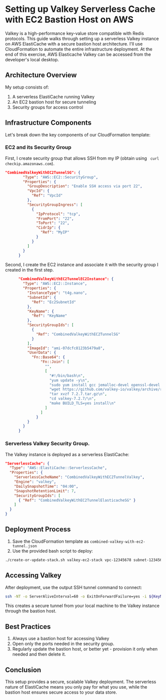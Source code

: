 # Setting up Valkey Serverless Cache with EC2 Bastion Host on AWS

Valkey is a high-performance key-value store compatible with Redis protocols. This guide walks through setting up a serverless Valkey instance on AWS ElastiCache with a secure bastion host architecture. I'll use CloudFormation to automate the entire infrastructure deployment.  At the end of this exercise, AWS Elasticache Valkey can be accessed from the developer's local desktop.  

## Architecture Overview

My  setup consists of:
1. A serverless ElastiCache running Valkey
2. An EC2 bastion host for secure tunneling
3. Security groups for access control

## Infrastructure Components

Let's break down the key components of our CloudFormation template:

### EC2 and its Security Group

First, I create  security group that allows SSH from my IP (obtain using ``` curl checkip.amazonaws.com```).  


```json
"CombinedValkeyWithEC2TunnelSG": {
        "Type": "AWS::EC2::SecurityGroup",
        "Properties": {
          "GroupDescription": "Enable SSH access via port 22",
          "VpcId": {
            "Ref": "VpcId"
          },
          "SecurityGroupIngress": [
            {
              "IpProtocol": "tcp",
              "FromPort": "22",
              "ToPort": "22",
              "CidrIp": {
                "Ref": "MyIP"
              }
            }
          ]
        }
      }
```

Second, I create the EC2 instance and associate it with the security group I created in the first step.  


```json
      "CombinedValkeyWithEC2TunnelEC2Instance": {
        "Type": "AWS::EC2::Instance",
        "Properties": {
          "InstanceType": "t4g.nano",
          "SubnetId": {
            "Ref": "Ec2SubnetId"
          },
          "KeyName": {
            "Ref": "KeyName"
          },
          "SecurityGroupIds": [
            {
              "Ref": "CombinedValkeyWithEC2TunnelSG"
            }
          ],
          "ImageId": "ami-07dcfc8123b5479a8",
          "UserData": {
            "Fn::Base64": {
                "Fn::Join": [
                  "",
                  [
                    "#!/bin/bash\n",
                    "yum update -y\n",
                    "sudo yum install gcc jemalloc-devel openssl-devel tcl tcl-devel -y\n",
                    "wget https://github.com/valkey-io/valkey/archive/refs/tags/7.2.7.tar.gz\n",
                    "tar xvzf 7.2.7.tar.gz\n",
                    "cd valkey-7.2.7/\n",
                    "make BUILD_TLS=yes install\n"
                  ]
                ]
              }
          }
        }
      }
```

### Serverless Valkey Security Group.

The Valkey instance is deployed as a serverless ElastiCache:

```json
"ServerlessCache": {
  "Type": "AWS::ElastiCache::ServerlessCache",
  "Properties": {
    "ServerlessCacheName": "CombinedValkeyWithEC2TunnelValkey",
    "Engine": "valkey",
    "DailySnapshotTime": "04:00",
    "SnapshotRetentionLimit": 7,
    "SecurityGroupIds": [
      { "Ref": "CombinedValkeyWithEC2TunnelElasticacheSG" }
    ]
  }
}
```

## Deployment Process

1. Save the CloudFormation template as `combined-valkey-with-ec2-tunnel.json`
2. Use the provided bash script to deploy:

```bash
./create-or-update-stack.sh valkey-ec2-stack vpc-12345678 subnet-12345678 subnet-12345678,subnet-87654321
```

## Accessing Valkey

After deployment, use the output SSH tunnel command to connect:

```bash
ssh -NT -o ServerAliveInterval=60 -o ExitOnForwardFailure=yes -i ${KeyName}.pem -L 6379:${ServerlessCache.Endpoint.Address}:6379 ec2-user@${EC2.PublicIp}
```

This creates a secure tunnel from your local machine to the Valkey instance through the bastion host.

## Best Practices

1. Always use a bastion host for accessing Valkey
2. Open only the ports needed in the security group. 
3. Regularly update the bastion host, or better yet - provision it only when needed and then delete it. 

## Conclusion

This setup provides a secure, scalable Valkey deployment. The serverless nature of ElastiCache means you only pay for what you use, while the bastion host ensures secure access to your data store.
